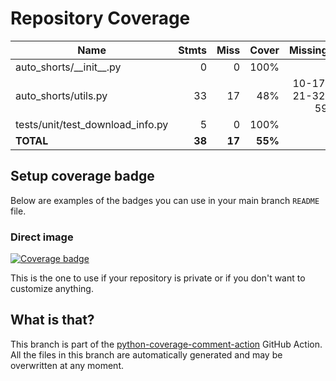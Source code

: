 # Repository Coverage



| Name                               |    Stmts |     Miss |   Cover |   Missing |
|----------------------------------- | -------: | -------: | ------: | --------: |
| auto\_shorts/\_\_init\_\_.py       |        0 |        0 |    100% |           |
| auto\_shorts/utils.py              |       33 |       17 |     48% |10-17, 21-32, 59 |
| tests/unit/test\_download\_info.py |        5 |        0 |    100% |           |
|                          **TOTAL** |   **38** |   **17** | **55%** |           |


## Setup coverage badge

Below are examples of the badges you can use in your main branch `README` file.

### Direct image

[![Coverage badge](https://github.com/kuba1302/auto-shorts/raw/python-coverage-comment-action-data/badge.svg)](https://github.com/kuba1302/auto-shorts/tree/python-coverage-comment-action-data)

This is the one to use if your repository is private or if you don't want to customize anything.



## What is that?

This branch is part of the
[python-coverage-comment-action](https://github.com/marketplace/actions/python-coverage-comment)
GitHub Action. All the files in this branch are automatically generated and may be
overwritten at any moment.